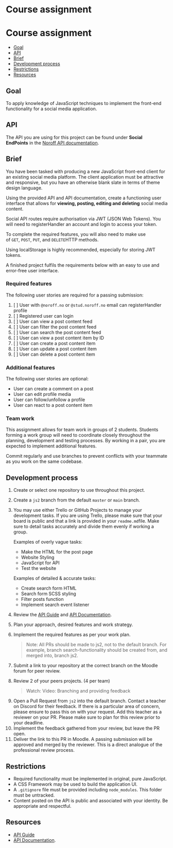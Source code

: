 # **Course assignment**

# **Course assignment**

- [Goal](https://content.noroff.dev/javascript-2/ca.html#goal)
- [API](https://content.noroff.dev/javascript-2/ca.html#api)
- [Brief](https://content.noroff.dev/javascript-2/ca.html#brief)
- [Development process](https://content.noroff.dev/javascript-2/ca.html#development-process)
- [Restrictions](https://content.noroff.dev/javascript-2/ca.html#restrictions)
- [Resources](https://content.noroff.dev/javascript-2/ca.html#resources)

## **Goal**

To apply knowledge of JavaScript techniques to implement the front-end functionality for a social media application.

## **API**

The API you are using for this project can be found under **Social EndPoints** in the [Noroff API documentation](https://docs.noroff.dev/).

## **Brief**

You have been tasked with producing a new JavaScript front-end client for an existing social media platform. The client application must be attractive and responsive, but you have an otherwise blank slate in terms of theme design language.

Using the provided API and API documentation, create a functioning user interface that allows for **viewing, posting, editing and deleting** social media content.

Social API routes require authorisation via JWT (JSON Web Tokens). You will need to registerHandler an account and login to access your token.

To complete the required features, you will also need to make use of `GET`, `POST`, `PUT`, and `DELETE`HTTP methods.

Using localStorage is highly recommended, especially for storing JWT tokens.

A finished project fulfils the requirements below with an easy to use and error-free user interface.

### Required features

The following user stories are required for a passing submission:

1. [ ] User with `@noroff.no` or `@stud.noroff.no` email can registerHandler profile
2. [ ] Registered user can login
3. [ ] User can view a post content feed
4. [ ] User can filter the post content feed
5. [ ] User can search the post content feed
6. [ ] User can view a post content item by ID
7. [ ] User can create a post content item
8. [ ] User can update a post content item
9. [ ] User can delete a post content item

### Additional features

The following user stories are optional:

- User can create a comment on a post
- User can edit profile media
- User can follow/unfollow a profile
- User can react to a post content item

### Team work

This assignment allows for team work in groups of 2 students. Students forming a work group will need to coordinate closely throughout the planning, development and testing processes. By working in a pair, you are expected to implement additional features.

Commit regularly and use branches to prevent conflicts with your teammate as you work on the same codebase.

## **Development process**

1. Create or select one repository to use throughout this project.
2. Create a `js2` branch from the default `master` or `main` branch.
3. You may use either Trello or GitHub Projects to manage your development tasks. If you are using Trello, please make sure that your board is public and that a link is provided in your `readme.md`file. Make sure to detail tasks accurately and divide them evenly if working a group.

   Examples of overly vague tasks:

    - Make the HTML for the post page
    - Website Styling
    - JavaScript for API
    - Test the website

   Examples of detailed & accurate tasks:

    - Create search form HTML
    - Search form SCSS styling
    - Filter posts function
    - Implement search event listener
4. Review the [API Guide](https://docs.noroff.dev/social-endpoints/authentication) and [API Documentation](https://api.noroff.dev/docs).
5. Plan your approach, desired features and work strategy.
6. Implement the required features as per your work plan.

   > Note: All PRs should be made to js2, not to the default branch. For example, branch search-functionality should be created from, and merged into, branch js2.
>
7. Submit a link to your repository at the correct branch on the Moodle forum for peer review.
8. Review 2 of your peers projects. (4 per team)

   > Watch: Video: Branching and providing feedback
>
9. Open a Pull Request from `js2` into the default branch. Contact a teacher on Discord for their feedback. If there is a particular area of concern, please ensure to pass this on with your request. Add this teacher as a reviewer on your PR. Please make sure to plan for this review prior to your deadline.
10. Implement the feedback gathered from your review, but leave the PR open.
11. Deliver the link to this PR in Moodle. A passing submission will be approved and merged by the reviewer. This is a direct analogue of the professional review process.

## **Restrictions**

- Required functionality must be implemented in original, pure JavaScript.
- A CSS Framework may be used to build the application UI.
- A `.gitignore` file must be provided including `node_modules`. This folder must be untracked.
- Content posted on the API is public and associated with your identity. Be appropriate and respectful.

## **Resources**

- [API Guide](https://docs.noroff.dev/social-endpoints/authentication)
- [API Documentation](https://api.noroff.dev/docs).